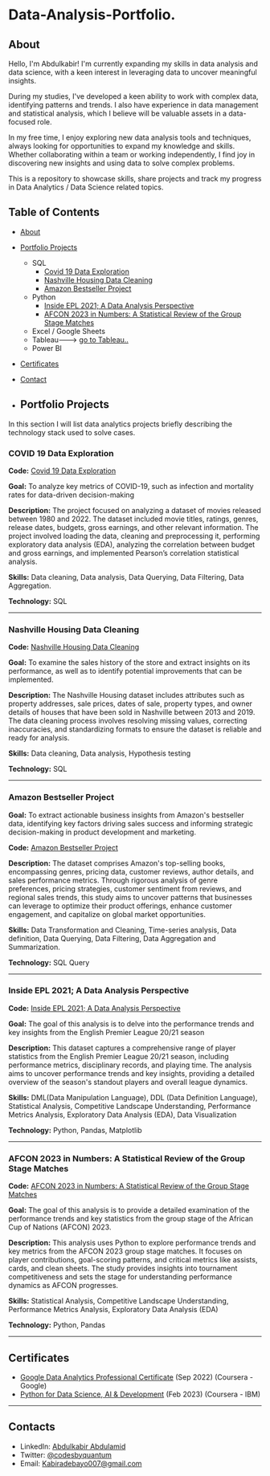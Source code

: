 # Data-Analysis-Portfolio.
## About
Hello, I'm Abdulkabir! I'm currently expanding my skills in data analysis and data science, with a keen interest in leveraging data to uncover meaningful insights.

During my studies, I've developed a keen ability to work with complex data, identifying patterns and trends. I also have experience in data management and statistical analysis, which I believe will be valuable assets in a data-focused role.

In my free time, I enjoy exploring new data analysis tools and techniques, always looking for opportunities to expand my knowledge and skills. Whether collaborating within a team or working independently, I find joy in discovering new insights and using data to solve complex problems.

This is a repository to showcase skills, share projects and track my progress in Data Analytics / Data Science related topics.

## Table of Contents
- [About](#about)
- [Portfolio Projects](#portfolio-projects)
  - SQL
    - [Covid 19 Data Exploration](#covid-19-data-exploration)
    - [Nashville Housing Data Cleaning](#nashville-housing-data-cleaning)
    - [Amazon Bestseller Project](#amazon-bestseller-project)
  - Python
    - [Inside EPL 2021; A Data Analysis Perspective](#inside-epl-2021;-a-data-analysis-perspective)
    - [AFCON 2023 in Numbers: A Statistical Review of the Group Stage Matches](afcon-2023-in-numbers:-a-statistical-review-of-the-group-stage-matches)
  - Excel / Google Sheets
  - Tableau---> [go to Tableau..](https://public.tableau.com/app/profile/tianna.parris)
  - Power BI
  
  
- [Certificates](#certificates)
- [Contact](#contacts)

- ## Portfolio Projects
In this section I will list data analytics projects briefly describing the technology stack used to solve cases.

### COVID 19 Data Exploration
**Code:** [Covid 19 Data Exploration](https://github.com/OfficialQuantum/Portfolio-Projects/blob/main/Covid%2019%20Data%20Exploration%20Project%20.sql)

**Goal:** To analyze key metrics of COVID-19, such as infection and mortality rates for data-driven decision-making

**Description:** The project focused on analyzing a dataset of movies released between 1980 and 2022. The dataset included movie titles, ratings, genres, release dates, budgets, gross earnings, and other relevant information. The project involved loading the data, cleaning and preprocessing it, performing exploratory data analysis (EDA), analyzing the correlation between budget and gross earnings, and implemented Pearson’s correlation statistical analysis.

**Skills:** Data cleaning, Data analysis, Data Querying, Data Filtering, Data Aggregation.

**Technology:** SQL

---

### Nashville Housing Data Cleaning

**Code:** [Nashville Housing Data Cleaning](https://github.com/OfficialQuantum/Portfolio-Projects/blob/main/Nashville%20Housing%20%20Data%20Cleaning.sql)

**Goal:** To examine the sales history of the store and extract insights on its performance, as well as to identify potential improvements that can be implemented.

**Description:** The Nashville Housing dataset includes attributes such as property addresses, sale prices, dates of sale, property types, and owner details of houses that have been sold in Nashville between 2013 and 2019. The data cleaning process involves resolving missing values, correcting inaccuracies, and standardizing formats to ensure the dataset is reliable and ready for analysis.

**Skills:** Data cleaning, Data analysis, Hypothesis testing

**Technology:** SQL

---

### Amazon Bestseller Project

**Goal:** To extract actionable business insights from Amazon's bestseller data, identifying key factors driving sales success and informing strategic decision-making in product development and marketing.

**Code:** [Amazon Bestseller Project](https://github.com/OfficialQuantum/Portfolio-Projects/blob/main/Amazon%20Bestseller%20Project.sql)

**Description:** The dataset comprises Amazon's top-selling books, encompassing genres, pricing data, customer reviews, author details, and sales performance metrics. Through rigorous analysis of genre preferences, pricing strategies, customer sentiment from reviews, and regional sales trends, this study aims to uncover patterns that businesses can leverage to optimize their product offerings, enhance customer engagement, and capitalize on global market opportunities.

**Skills:** Data Transformation and Cleaning, Time-series analysis, Data definition, Data Querying, Data Filtering, Data Aggregation and Summarization.

**Technology:** SQL Query

---

### Inside EPL 2021; A Data Analysis Perspective
**Code:** [Inside EPL 2021; A Data Analysis Perspective](https://github.com/OfficialQuantum/Portfolio-Projects/blob/main/Inside%20EPL%202021%20A%20Data%20Analysis%20Perspective.ipynb)

**Goal:** The goal of this analysis is to delve into the performance trends and key insights from the English Premier League 20/21 season

**Description:** This dataset captures a comprehensive range of player statistics from the English Premier League 20/21 season, including performance metrics, disciplinary records, and playing time. The analysis aims to uncover performance trends and key insights, providing a detailed overview of the season's standout players and overall league dynamics.


**Skills:** DML(Data Manipulation Language), DDL (Data Definition Language), Statistical Analysis, Competitive Landscape Understanding, Performance Metrics Analysis, Exploratory Data Analysis (EDA), Data Visualization 

**Technology:** Python, Pandas, Matplotlib

---

### AFCON 2023 in Numbers: A Statistical Review of the Group Stage Matches
**Code:** [AFCON 2023 in Numbers: A Statistical Review of the Group Stage Matches](https://github.com/OfficialQuantum/Portfolio-Projects/blob/main/AFCON%202023%20in%20Numbers%20(Groupstage%20Matches).ipynb)

**Goal:** The goal of this analysis is to provide a detailed examination of the performance trends and key statistics from the group stage of the African Cup of Nations (AFCON) 2023.

**Description:** This analysis uses Python to explore performance trends and key metrics from the AFCON 2023 group stage matches. It focuses on player contributions, goal-scoring patterns, and critical metrics like assists, cards, and clean sheets. The study provides insights into tournament competitiveness and sets the stage for understanding performance dynamics as AFCON progresses.

**Skills:** Statistical Analysis, Competitive Landscape Understanding, Performance Metrics Analysis, Exploratory Data Analysis (EDA)

**Technology:** Python, Pandas

---

## Certificates
- [Google Data Analytics Professional Certificate]() (Sep 2022) (Coursera - Google)
- [Python for Data Science, AI & Development](https://coursera.org/share/2e724477be8e3cc176cd57e60ec5dd98) (Feb 2023) (Coursera - IBM)

---

## Contacts
- LinkedIn: [Abdulkabir Abdulamid](www.linkedin.com/in/codesbyquantum)
- Twitter:  [@codesbyquantum](https://t.co/95cniiu8KM)
- Email: Kabiradebayo007@gmail.com

